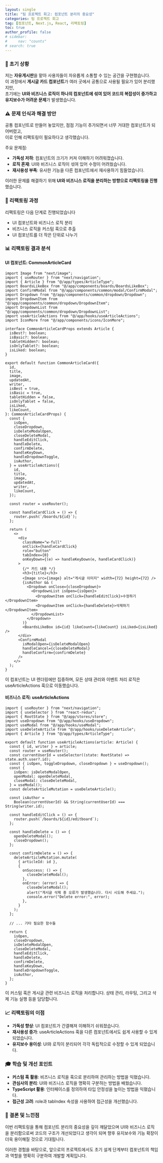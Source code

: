 ```yaml
---
layout: single
title: "팀 프로젝트 회고: 컴포넌트 분리의 중요성"
categories: 팀 프로젝트 회고
tag: [컴포넌트, Next.js, React, 리팩토링]
toc: true
author_profile: false
# sidebar:
#     nav: "counts"
# search: true
---
```


### 📜 초기 상황

저는 **자유게시판**을 맡아 사용자들이 자유롭게 소통할 수 있는 공간을 구현했습니다.<br>
이 과정에서 **게시글 카드 컴포넌트**가 여러 곳에서 공통으로 사용될 필요가 있어 분리했지만,<br>
초기에는 **UI와 비즈니스 로직이 하나의 컴포넌트에 섞여 있어 코드의 복잡성이 증가하고 유지보수가 어려운 문제**가 발생했습니다.

### ⚠️ 문제 인식과 해결 방안

공통 컴포넌트로 만들어 놓았지만, 점점 기능이 추가되면서 너무 거대한 컴포넌트가 되어버렸고,<br>
이로 인해 리팩토링이 필요하다고 생각했습니다.

주요 문제점:

- **가독성 저하**: 컴포넌트의 크기가 커져 이해하기 어려워졌습니다.
- **로직 혼재**: UI와 비즈니스 로직이 섞여 있어 수정이 어려웠습니다.
- **재사용성 부족**: 유사한 기능을 다른 컴포넌트에서 재사용하기 힘들었습니다.

이러한 문제를 해결하기 위해 **UI와 비즈니스 로직을 분리하는 방향으로 리팩토링을 진행**했습니다.

### 🔧 리팩토링 과정

리팩토링은 다음 단계로 진행되었습니다

- UI 컴포넌트와 비즈니스 로직 분리
- 비즈니스 로직을 커스텀 훅으로 추출
- UI 컴포넌트를 더 작은 단위로 나누기

### 📊 리팩토링 결과 분석

#### UI 컴포넌트: CommonArticleCard

```tsx
import Image from "next/image";
import { useRouter } from "next/navigation";
import { Article } from "@/app/types/ArticleType";
import BoardsLikeBox from "@/app/components/boards/BoardsLikeBox";
import ConfirmModal from "@/app/components/common/modal/ConfirmModal";
import Dropdown from "@/app/components/common/dropdown/Dropdown";
import DropdownItem from "@/app/components/common/dropdown/DropdownItem";
import DropdownList from "@/app/components/common/dropdown/DropdownList";
import useArticleActions from "@/app/hooks/useArticleActions";
import IconMore from "@/app/components/icons/IconMore";

interface CommonArticleCardProps extends Article {
  isBest?: boolean;
  isBasic?: boolean;
  tabletHidden?: boolean;
  isOnlyTablet?: boolean;
  isLiked: boolean;
}

export default function CommonArticleCard({
  id,
  title,
  image,
  updatedAt,
  writer,
  isBest = true,
  isBasic = true,
  tabletHidden = false,
  isOnlyTablet = false,
  isLiked,
  likeCount,
}: CommonArticleCardProps) {
  const {
    isOpen,
    closeDropdown,
    isDeleteModalOpen,
    closeDeleteModal,
    handleEditClick,
    handleDelete,
    confirmDelete,
    handleKeyDown,
    handleDropdownToggle,
    isAuthor,
  } = useArticleActions({
    id,
    title,
    image,
    updatedAt,
    writer,
    likeCount,
  });

  const router = useRouter();

  const handleCardClick = () => {
    router.push(`/boards/${id}`);
  };

  return (
    <>
      <div
        className="w-full"
        onClick={handleCardClick}
        role="button"
        tabIndex={0}
        onKeyDown={(e) => handleKeyDown(e, handleCardClick)}
      >
        {/* 카드 내용 */}
        <h3>{title}</h3>
        <Image src={image} alt="게시글 이미지" width={72} height={72} />
        {isAuthor && (
          <Dropdown onClose={closeDropdown}>
            <DropdownList isOpen={isOpen}>
              <DropdownItem onClick={handleEditClick}>수정하기</DropdownItem>
              <DropdownItem onClick={handleDelete}>삭제하기</DropdownItem>
            </DropdownList>
          </Dropdown>
        )}
        <BoardsLikeBox id={id} likeCount={likeCount} isLiked={isLiked} />
      </div>
      <ConfirmModal
        isModalOpen={isDeleteModalOpen}
        handleCancel={closeDeleteModal}
        handleConfirm={confirmDelete}
      />
    </>
  );
}
```

이 컴포넌트는 UI 렌더링에만 집중하며, 모든 상태 관리와 이벤트 처리 로직은 useArticleActions 훅으로 이동했습니다.

#### 비즈니스 로직: useArticleActions

```tsx
import { useRouter } from "next/navigation";
import { useSelector } from "react-redux";
import { RootState } from "@/app/stores/store";
import useDropdown from "@/app/hooks/useDropdown";
import useModal from "@/app/hooks/useModal";
import useDeleteArticle from "@/app/hooks/useDeleteArticle";
import { Article } from "@/app/types/ArticleType";

export default function useArticleActions(article: Article) {
  const { id, writer } = article;
  const router = useRouter();
  const currentUserId = useSelector((state: RootState) => state.auth.user?.id);
  const { isOpen, toggleDropdown, closeDropdown } = useDropdown();
  const {
    isOpen: isDeleteModalOpen,
    openModal: openDeleteModal,
    closeModal: closeDeleteModal,
  } = useModal();
  const deleteArticleMutation = useDeleteArticle();

  const isAuthor =
    Boolean(currentUserId) && String(currentUserId) === String(writer.id);

  const handleEditClick = () => {
    router.push(`/boards/${id}/editboard`);
  };

  const handleDelete = () => {
    openDeleteModal();
    closeDropdown();
  };

  const confirmDelete = () => {
    deleteArticleMutation.mutate(
      { articleId: id },
      {
        onSuccess: () => {
          closeDeleteModal();
        },
        onError: (error) => {
          closeDeleteModal();
          alert("게시글 삭제 중 오류가 발생했습니다. 다시 시도해 주세요.");
          console.error("Delete error:", error);
        },
      }
    );
  };

  // ... 기타 필요한 함수들

  return {
    isOpen,
    closeDropdown,
    isDeleteModalOpen,
    closeDeleteModal,
    handleEditClick,
    handleDelete,
    confirmDelete,
    handleKeyDown,
    handleDropdownToggle,
    isAuthor,
  };
}
```

이 커스텀 훅은 게시글 관련 비즈니스 로직을 처리합니다. 상태 관리, 라우팅, 그리고 삭제 기능 실행 등을 담당합니다.

### 📈 리팩토링의 이점

- **가독성 향상**: UI 컴포넌트가 간결해져 이해하기 쉬워졌습니다.
- **재사용성 증가**: useArticleActions 훅을 다른 컴포넌트에서도 쉽게 사용할 수 있게 되었습니다.
- **유지보수 용이성**: UI와 로직이 분리되어 각각 독립적으로 수정할 수 있게 되었습니다.

### 🎓 학습 및 개선 포인트

- **커스텀 훅 활용**: 비즈니스 로직을 훅으로 분리하여 관리하는 방법을 익혔습니다.
- **관심사의 분리**: UI와 비즈니스 로직을 명확히 구분하는 방법을 배웠습니다.
- **TypeScript 활용**: 인터페이스를 정의하여 타입 안정성을 높이는 방법을 익혔습니다.
- **접근성 고려**: role과 tabIndex 속성을 사용하여 접근성을 개선했습니다.

### 🏁 결론 및 느낀점

이번 리팩토링을 통해 컴포넌트 분리의 중요성을 깊이 깨달았으며 UI와 비즈니스 로직을 분리함으로써 코드의 구조가 개선되었다고 생각이 되며 향후 유지보수와 기능 확장이 더욱 용이해질 것으로 기대됩니다.

이러한 경험을 바탕으로, 앞으로의 프로젝트에서도 초기 설계 단계부터 컴포넌트의 책임과 역할을 명확히 구분하여 개발할 계획입니다.
